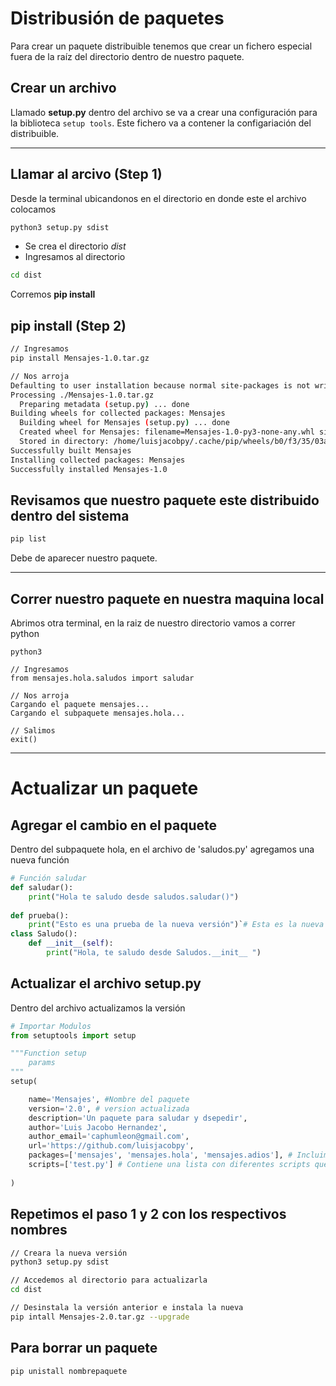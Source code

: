 # Distribusión de paquetes
Para crear un paquete distribuible tenemos que crear un fichero especial fuera de la raíz del directorio dentro de nuestro paquete.

## Crear un archivo
Llamado **setup.py** dentro del archivo se va a crear una configuración para la biblioteca `setup tools`.
Este fichero va a contener la configariación del distribuible.

---
## Llamar al arcivo (Step 1)

Desde la terminal ubicandonos en el directorio en donde este el archivo colocamos 
```Bash
python3 setup.py sdist
```
* Se crea el directorio *dist*
* Ingresamos al directorio

 ```Bash
cd dist
```
Corremos **pip install** 

## pip install (Step 2)
```Bash
// Ingresamos
pip install Mensajes-1.0.tar.gz

// Nos arroja
Defaulting to user installation because normal site-packages is not writeable
Processing ./Mensajes-1.0.tar.gz
  Preparing metadata (setup.py) ... done
Building wheels for collected packages: Mensajes
  Building wheel for Mensajes (setup.py) ... done
  Created wheel for Mensajes: filename=Mensajes-1.0-py3-none-any.whl size=2778 sha256=4492d9a750d7a6f63e7b39e4f2119b843a560826b2d2506420b8146ea6d8eb53
  Stored in directory: /home/luisjacobpy/.cache/pip/wheels/b0/f3/35/03a2048feed8e2403e0f2a1ea2c919b49a810ad064bad1c6b4
Successfully built Mensajes
Installing collected packages: Mensajes
Successfully installed Mensajes-1.0
```

## Revisamos que nuestro paquete este distribuido dentro del sistema

```bash
pip list
```
Debe de aparecer nuestro paquete.

---


## Correr nuestro paquete en nuestra maquina local
Abrimos otra terminal, en la raiz de nuestro directorio vamos a correr python
```
python3

// Ingresamos
from mensajes.hola.saludos import saludar

// Nos arroja
Cargando el paquete mensajes...
Cargando el subpaquete mensajes.hola...

// Salimos
exit()
```
---

# Actualizar un paquete
## Agregar el cambio en el paquete
Dentro del subpaquete hola, en el archivo de 'saludos.py' agregamos una nueva función
```python
# Función saludar
def saludar():
    print("Hola te saludo desde saludos.saludar()")
    
def prueba():
    print("Esto es una prueba de la nueva versión")`# Esta es la nueva función
class Saludo():
    def __init__(self):
        print("Hola, te saludo desde Saludos.__init__ ")
```

## Actualizar el archivo setup.py

Dentro del archivo actualizamos la versión
```python
# Importar Modulos
from setuptools import setup

"""Function setup
    params
"""
setup(

    name='Mensajes', #Nombre del paquete
    version='2.0', # version actualizada
    description='Un paquete para saludar y dsepedir',
    author='Luis Jacobo Hernandez',
    author_email='caphumleon@gmail.com',
    url='https://github.com/luisjacobpy',
    packages=['mensajes', 'mensajes.hola', 'mensajes.adios'], # Incluimos los paquetes y los subpaquetes que hemos creado
    scripts=['test.py'] # Contiene una lista con diferentes scripts que podemos incluir dentro del paquete distribuible.
    
)

```

## Repetimos el paso 1 y 2 con los respectivos nombres
```bash
// Creara la nueva versión
python3 setup.py sdist

// Accedemos al directorio para actualizarla
cd dist

// Desinstala la versión anterior e instala la nueva
pip intall Mensajes-2.0.tar.gz --upgrade

```

## Para borrar un paquete
```
pip unistall nombrepaquete
```